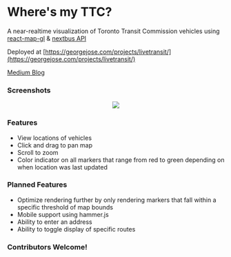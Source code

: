 # Where's my TTC?

A near-realtime visualization of Toronto Transit Commission vehicles using [react-map-gl](https://github.com/uber/react-map-gl) & [nextbus API](https://www.nextbus.com)

Deployed at [https://georgejose.com/projects/livetransit/](https://georgejose.com/projects/livetransit/)

[Medium Blog](https://blog.georgejose.com/visualizing-transit-vehicle-locations-on-a-map-in-real-time-67a97c77cbe3)

### Screenshots

<p align="center">
	<img src="https://raw.githubusercontent.com/G2Jose/wheres-my-ttc/master/screenshots/Screenshot-2.png"/>
</p>

### Features

- View locations of vehicles
- Click and drag to pan map
- Scroll to zoom
- Color indicator on all markers that range from red to green depending on when location was last updated

### Planned Features

- Optimize rendering further by only rendering markers that fall within a specific threshold of map bounds
- Mobile support using hammer.js
- Ability to enter an address
- Ability to toggle display of specific routes

### Contributors Welcome!
